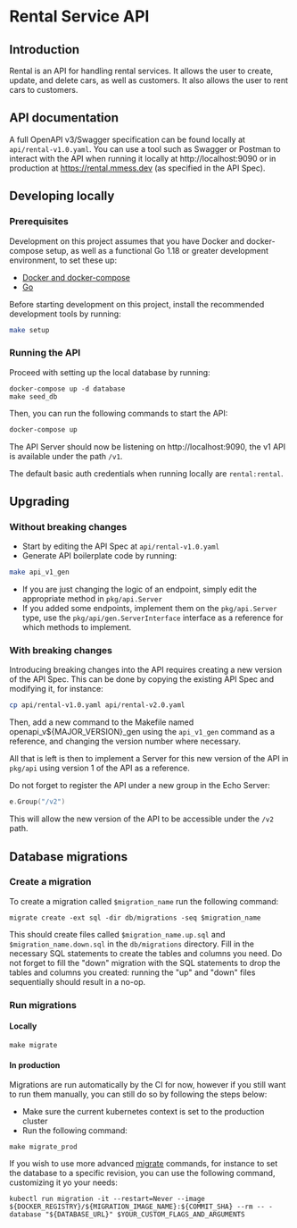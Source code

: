 # Rental Service API

## Introduction

Rental is an API for handling rental services. It allows the user to create, update, and delete cars, as well as customers. It also allows the user to rent cars to customers.

## API documentation

A full OpenAPI v3/Swagger specification can be found locally at `api/rental-v1.0.yaml`.
You can use a tool such as Swagger or Postman to interact with the API when running it locally at http://localhost:9090 or in production at https://rental.mmess.dev (as specified in the API Spec).

## Developing locally

### Prerequisites

Development on this project assumes that you have Docker and docker-compose setup, as well as a functional Go 1.18 or greater development environment, to set these up:

- [Docker and docker-compose](https://docs.docker.com/compose/install/)
- [Go](https://go.dev/doc/install)

Before starting development on this project, install the recommended development tools by running:

```bash
make setup
```
### Running the API

Proceed with setting up the local database by running:

```
docker-compose up -d database
make seed_db
```

Then, you can run the following commands to start the API:

```bash
docker-compose up
```

The API Server should now be listening on http://localhost:9090, the v1 API is available under the path `/v1`.

The default basic auth credentials when running locally are `rental:rental`.

## Upgrading
### Without breaking changes
- Start by editing the API Spec at `api/rental-v1.0.yaml`
- Generate API boilerplate code by running:
```bash
make api_v1_gen
```
- If you are just changing the logic of an endpoint, simply edit the appropriate method in `pkg/api.Server`
- If you added some endpoints, implement them on the `pkg/api.Server` type, use the `pkg/api/gen.ServerInterface` interface as a reference for which methods to implement.
### With breaking changes
Introducing breaking changes into the API requires creating a new version of the API Spec. This can be done by copying the existing API Spec and modifying it, for instance:

```bash
cp api/rental-v1.0.yaml api/rental-v2.0.yaml
```
Then, add a new command to the Makefile named openapi_v${MAJOR_VERSION}_gen using the `api_v1_gen` command as a reference, and changing the version number where necessary.

All that is left is then to implement a Server for this new version of the API in `pkg/api` using version 1 of the API as a reference.

Do not forget to register the API under a new group in the Echo Server:
```go
e.Group("/v2")
```
This will allow the new version of the API to be accessible under the `/v2` path.



## Database migrations

### Create a migration

To create a migration called `$migration_name` run the following command:

```
migrate create -ext sql -dir db/migrations -seq $migration_name
```

This should create files called `$migration_name.up.sql` and `$migration_name.down.sql` in the `db/migrations` directory. Fill in the necessary SQL statements to create the tables and columns you need. Do not forget to fill the "down" migration with the SQL statements to drop the tables and columns you created: running the "up" and "down" files sequentially should result in a no-op.

### Run migrations
#### Locally

```
make migrate
```

#### In production
Migrations are run automatically by the CI for now, however if you still want to run them manually, you can still do so by following the steps below:


- Make sure the current kubernetes context is set to the production cluster
- Run the following command:

```
make migrate_prod
```

If you wish to use more advanced [migrate](https://github.com/golang-migrate/migrate/tree/master/cmd/migrate) commands, for instance to set the database to a specific revision, you can use the following command, customizing it yo your needs:

```
kubectl run migration -it --restart=Never --image ${DOCKER_REGISTRY}/${MIGRATION_IMAGE_NAME}:${COMMIT_SHA} --rm -- -database "${DATABASE_URL}" $YOUR_CUSTOM_FLAGS_AND_ARGUMENTS
```
